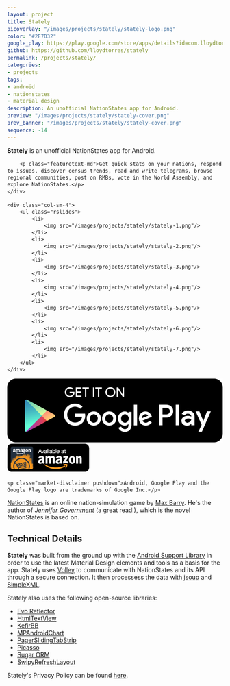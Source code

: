 ```yaml
---
layout: project
title: Stately
picoverlay: "/images/projects/stately/stately-logo.png"
color: "#2E7D32"
google_play: https://play.google.com/store/apps/details?id=com.lloydtorres.stately
github: https://github.com/lloydtorres/stately
permalink: /projects/stately/
categories:
- projects
tags:
- android
- nationstates
- material design
description: An unofficial NationStates app for Android.
preview: "/images/projects/stately/stately-cover.png"
prev_banner: "/images/projects/stately/stately-cover.png"
sequence: -14
---
```


<div class="row">
    <div class="col-sm-8">
        <p class="featuretext-lg"><strong class="green-emph">Stately</strong> is an unofficial NationStates app for Android.</p>

        <p class="featuretext-md">Get quick stats on your nations, respond to issues, discover census trends, read and write telegrams, browse regional communities, post on RMBs, vote in the World Assembly, and explore NationStates.</p>
    </div>

    <div class="col-sm-4">
        <ul class="rslides">
            <li>
                <img src="/images/projects/stately/stately-1.png"/>
            </li>
            <li>
                <img src="/images/projects/stately/stately-2.png"/>
            </li>
            <li>
                <img src="/images/projects/stately/stately-3.png"/>
            </li>
            <li>
                <img src="/images/projects/stately/stately-4.png"/>
            </li>
            <li>
                <img src="/images/projects/stately/stately-5.png"/>
            </li>
            <li>
                <img src="/images/projects/stately/stately-6.png"/>
            </li>
            <li>
                <img src="/images/projects/stately/stately-7.png"/>
            </li>
        </ul>
    </div>
</div>

<div class="col-center paddup">
    <a href="https://play.google.com/store/apps/details?id=com.lloydtorres.stately"><img src="/images/icons/ps_badge.png" class="market-badges-large"/></a> <a href="http://www.amazon.com/gp/product/B01E4R7T1C/ref=mas_pm_stately_for_nationstates"><img src="/images/icons/amazon_badge.png" class="market-badges-large"/></a>

    <p class="market-disclaimer pushdown">Android, Google Play and the Google Play logo are trademarks of Google Inc.</p>
</div>

<p><a href="http://www.nationstates.net/">NationStates</a> is an online nation-simulation game by <a href="http://maxbarry.com/">Max Barry</a>. He's the author of <em><a href="http://www.amazon.ca/Jennifer-Government-Max-Barry/dp/1400030927">Jennifer Government</a></em> (a great read!), which is the novel NationStates is based on.</p>

<div class="row"><div class="col-md-offset-2 col-md-8"><div class="divider"><div class="inner"></div></div></div></div>

<h2>Technical Details</h2>

<p><strong>Stately</strong> was built from the ground up with the <a href="http://developer.android.com/tools/support-library/index.html">Android Support Library</a> in order to use the latest Material Design elements and tools as a basis for the app. Stately uses <a href="http://developer.android.com/training/volley/index.html">Volley</a> to communicate with NationStates and its API through a secure connection. It then processess the data with <a href="http://jsoup.org/">jsoup</a> and <a href="http://simple.sourceforge.net/">SimpleXML</a>.</p>

<p>Stately also uses the following open-source libraries:</p>

<ul>
    <li><a href="https://github.com/atteo/evo-inflector">Evo Reflector</a></li>
    <li><a href="https://github.com/SufficientlySecure/html-textview">HtmlTextView</a></li>
    <li><a href="https://github.com/kefirfromperm/kefirbb">KefirBB</a></li>
    <li><a href="https://github.com/PhilJay/MPAndroidChart">MPAndroidChart</a></li>
    <li><a href="https://github.com/jpardogo/PagerSlidingTabStrip">PagerSlidingTabStrip</a></li>
    <li><a href="https://github.com/square/picasso">Picasso</a></li>
    <li><a href="https://github.com/satyan/sugar">Sugar ORM</a></li>
    <li><a href="https://github.com/OrangeGangsters/SwipyRefreshLayout">SwipyRefreshLayout</a></li>
</ul>

Stately's Privacy Policy can be found <a href="https://www.iubenda.com/privacy-policy/7793041">here</a>.

<script>
$(function() {
    $(".rslides").responsiveSlides({timeout: 5000, maxwidth:450});
});
</script>